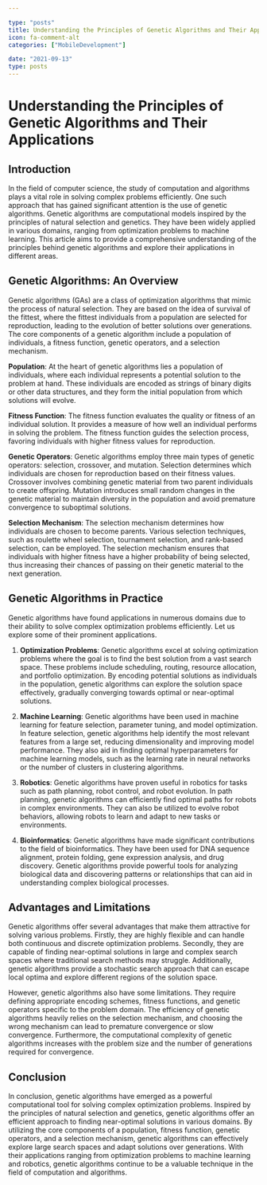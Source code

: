 ```yaml
---

type: "posts"
title: Understanding the Principles of Genetic Algorithms and Their Applications
icon: fa-comment-alt
categories: ["MobileDevelopment"]

date: "2021-09-13"
type: posts
---
```





# Understanding the Principles of Genetic Algorithms and Their Applications

## Introduction

In the field of computer science, the study of computation and algorithms plays a vital role in solving complex problems efficiently. One such approach that has gained significant attention is the use of genetic algorithms. Genetic algorithms are computational models inspired by the principles of natural selection and genetics. They have been widely applied in various domains, ranging from optimization problems to machine learning. This article aims to provide a comprehensive understanding of the principles behind genetic algorithms and explore their applications in different areas.

## Genetic Algorithms: An Overview

Genetic algorithms (GAs) are a class of optimization algorithms that mimic the process of natural selection. They are based on the idea of survival of the fittest, where the fittest individuals from a population are selected for reproduction, leading to the evolution of better solutions over generations. The core components of a genetic algorithm include a population of individuals, a fitness function, genetic operators, and a selection mechanism.

**Population**: At the heart of genetic algorithms lies a population of individuals, where each individual represents a potential solution to the problem at hand. These individuals are encoded as strings of binary digits or other data structures, and they form the initial population from which solutions will evolve.

**Fitness Function**: The fitness function evaluates the quality or fitness of an individual solution. It provides a measure of how well an individual performs in solving the problem. The fitness function guides the selection process, favoring individuals with higher fitness values for reproduction.

**Genetic Operators**: Genetic algorithms employ three main types of genetic operators: selection, crossover, and mutation. Selection determines which individuals are chosen for reproduction based on their fitness values. Crossover involves combining genetic material from two parent individuals to create offspring. Mutation introduces small random changes in the genetic material to maintain diversity in the population and avoid premature convergence to suboptimal solutions.

**Selection Mechanism**: The selection mechanism determines how individuals are chosen to become parents. Various selection techniques, such as roulette wheel selection, tournament selection, and rank-based selection, can be employed. The selection mechanism ensures that individuals with higher fitness have a higher probability of being selected, thus increasing their chances of passing on their genetic material to the next generation.

## Genetic Algorithms in Practice

Genetic algorithms have found applications in numerous domains due to their ability to solve complex optimization problems efficiently. Let us explore some of their prominent applications.

1. **Optimization Problems**: Genetic algorithms excel at solving optimization problems where the goal is to find the best solution from a vast search space. These problems include scheduling, routing, resource allocation, and portfolio optimization. By encoding potential solutions as individuals in the population, genetic algorithms can explore the solution space effectively, gradually converging towards optimal or near-optimal solutions.

2. **Machine Learning**: Genetic algorithms have been used in machine learning for feature selection, parameter tuning, and model optimization. In feature selection, genetic algorithms help identify the most relevant features from a large set, reducing dimensionality and improving model performance. They also aid in finding optimal hyperparameters for machine learning models, such as the learning rate in neural networks or the number of clusters in clustering algorithms.

3. **Robotics**: Genetic algorithms have proven useful in robotics for tasks such as path planning, robot control, and robot evolution. In path planning, genetic algorithms can efficiently find optimal paths for robots in complex environments. They can also be utilized to evolve robot behaviors, allowing robots to learn and adapt to new tasks or environments.

4. **Bioinformatics**: Genetic algorithms have made significant contributions to the field of bioinformatics. They have been used for DNA sequence alignment, protein folding, gene expression analysis, and drug discovery. Genetic algorithms provide powerful tools for analyzing biological data and discovering patterns or relationships that can aid in understanding complex biological processes.

## Advantages and Limitations

Genetic algorithms offer several advantages that make them attractive for solving various problems. Firstly, they are highly flexible and can handle both continuous and discrete optimization problems. Secondly, they are capable of finding near-optimal solutions in large and complex search spaces where traditional search methods may struggle. Additionally, genetic algorithms provide a stochastic search approach that can escape local optima and explore different regions of the solution space.

However, genetic algorithms also have some limitations. They require defining appropriate encoding schemes, fitness functions, and genetic operators specific to the problem domain. The efficiency of genetic algorithms heavily relies on the selection mechanism, and choosing the wrong mechanism can lead to premature convergence or slow convergence. Furthermore, the computational complexity of genetic algorithms increases with the problem size and the number of generations required for convergence.

## Conclusion

In conclusion, genetic algorithms have emerged as a powerful computational tool for solving complex optimization problems. Inspired by the principles of natural selection and genetics, genetic algorithms offer an efficient approach to finding near-optimal solutions in various domains. By utilizing the core components of a population, fitness function, genetic operators, and a selection mechanism, genetic algorithms can effectively explore large search spaces and adapt solutions over generations. With their applications ranging from optimization problems to machine learning and robotics, genetic algorithms continue to be a valuable technique in the field of computation and algorithms.